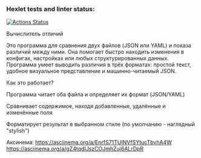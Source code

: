 ### Hexlet tests and linter status:
[![Actions Status](https://github.com/Kate-qp/frontend-project-46/actions/workflows/hexlet-check.yml/badge.svg)](https://github.com/Kate-qp/frontend-project-46/actions)

Вычислитель отличий

Это программа для сравнения двух файлов (JSON или YAML) и показа различий между ними. Она помогает быстро находить изменения в конфигах, настройках или любых структурированных данных. Программа умеет выводить различия в трёх форматах: простой текст, удобное визуальное представление и машинно-читаемый JSON.

Как это работает?

Программа читает оба файла и определяет их формат (JSON/YAML)

Сравнивает содержимое, находя добавленные, удалённые и изменённые поля

Форматирует результат в выбранном стиле (по умолчанию - наглядный "stylish")

Аксинема: 
https://asciinema.org/a/EnrfS71TUINVfSYtucTbvhA4W
https://asciinema.org/a/gZ4tqdIJszCOJmhZuj6ALrDpR